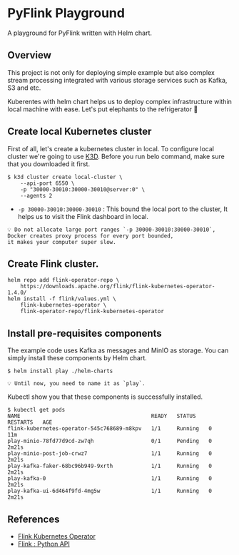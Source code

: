 # PyFlink Playground
A playground for PyFlink written with Helm chart.

## Overview
This project is not only for deploying simple example but also complex stream processing integrated with various storage services such as Kafka, S3 and etc.

Kuberentes with helm chart helps us to deploy complex infrastructure within local machine with ease. Let's put elephants to the refrigerator 🚀

## Create local Kubernetes cluster
First of all, let's create a kubernetes cluster in local. To configure local cluster we're going to use [K3D](https://k3d.io/v5.4.9/#installation). Before you run belo command, make sure that you downloaded it first.

```shell
$ k3d cluster create local-cluster \
    --api-port 6550 \
    -p "30000-30010:30000-30010@server:0" \
    --agents 2
```

- `-p 30000-30010:30000-30010` : This bound the local port to the cluster, It helps us to visit the Flink dashboard in local.

```
💡 Do not allocate large port ranges `-p 30000-30010:30000-30010`, 
Docker creates proxy process for every port bounded, 
it makes your computer super slow.
```

## Create Flink cluster.
```shell
helm repo add flink-operator-repo \
    https://downloads.apache.org/flink/flink-kubernetes-operator-1.4.0/
helm install -f flink/values.yml \
    flink-kubernetes-operator \
    flink-operator-repo/flink-kubernetes-operator
```

## Install pre-requisites components
The example code uses Kafka as messages and MinIO as storage. You can simply install these components by Helm chart.

```shell
$ helm install play ./helm-charts
```

```
💡 Until now, you need to name it as `play`.
```

Kubectl show you that these components is successfully installed.

```shell
$ kubectl get pods
NAME                                         READY   STATUS    RESTARTS   AGE
flink-kubernetes-operator-545c768689-m8kpv   1/1     Running   0          11m
play-minio-78fd77d9cd-zw7qh                  0/1     Pending   0          2m21s
play-minio-post-job-crwz7                    1/1     Running   0          2m21s
play-kafka-faker-68bc96b949-9xrth            1/1     Running   0          2m21s
play-kafka-0                                 1/1     Running   0          2m21s
play-kafka-ui-6d464f9fd-4mg5w                1/1     Running   0          2m21s
```

## References
- [Flink Kubernetes Operator](https://github.com/apache/flink-kubernetes-operator)
- [Flink : Python API](https://nightlies.apache.org/flink/flink-docs-release-1.17/docs/dev/python/overview/)
